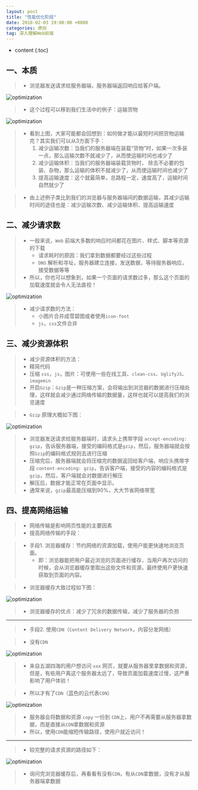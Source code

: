 ```yaml
---
layout: post
title: "性能优化阶段"
date: 2018-02-03 19:00:00 +0800 
categories: 原创
tag: 深入理解Web前端
---
```

* content
{:toc}



<!-- more -->


## 一、本质

> * 浏览器发送请求给服务器端，服务器端返回响应给客户端。

![optimization](/styles/images/web/performanceOptimization/po-01.png)

> * 这个过程可以移到我们生活中的例子：运输货物

![optimization](/styles/images/web/performanceOptimization/po-02.png)

> * 看到上图，大家可能都会回想到：如何做才能以最短时间把货物运输完？其实我们可以从3方面下手：
>   1. 减少运输次数：当我们的服务器端在装载“货物”时，如果一次多装一点，那么运输次数不就减少了，从而使运输时间也减少了
>   2. 减少运输体积：当我们的服务器端装载货物时， 除去不必要的包装、杂物，那么运输的体积不就减少了，从而使运输时间也减少了
>   3. 提高运输速度：这个就最简单，总路程一定，速度高了，运输时间自然就少了

> * 由上述例子类比到我们的浏览器与服务器端间的数据运输，其减少运输时间的途径也是：减少运输次数、减少运输体积、提高运输速度

## 二、减少请求数

> * 一般来说，`Web` 前端大多数的响应时间都花在图片、样式、脚本等资源的下载
>   * 请求耗时的原因：我们拿到数据都要经过这些过程
>   * `DNS` 解析和寻址，服务器建立连接，发送数据，等待服务器响应，接受数据等等
> * 所以，你也可以想象到，如果一个页面的请求数过多，那么这个页面的加载速度就会令人无法直视！

![optimization](/styles/images/web/performanceOptimization/po-03.png)

> * 减少请求数的方法：
>   * 小图片合并成雪碧图或者使用`icon-font`
>   * `js`，`css`文件合并

## 三、减少资源体积

> * 减少资源体积的方法：
>  * 精简代码
>  * 压缩 `css`，`js`，图片：可使用一些在线工具、`clean-css`、`UglifyJS`、`imagemin`
>  * 开启`Gzip`：`Gzip`是一种压缩方案，会将输出到浏览器的数据进行压缩处理，这样就会减少通过网络传输的数据量，这样也就可以提高我们的浏览速度

> * `Gzip` 原理大概如下图：

![optimization](/styles/images/web/performanceOptimization/po-04.png)

> * 浏览器发送请求给服务器端时，请求头上携带字段 `accept-encoding: gzip`，告诉服务器端，接受的编码格式是`gzip`，然后，服务器端就会按照`Gzip`的编码格式规则去进行压缩
> * 压缩完后，服务器端就会将压缩完的数据返回给客户端，响应头携带字段 `content-encoding: gzip`，告诉客户端，接受的内容的编码格式是 `gzip`，然后，客户端就会对数据进行解压
> * 解压后，数据才能正常在页面中显示。
> * 通常来说，`gzip`最高能压缩到90%，大大节省网络带宽


## 四、提高网络运输

> * 网络传输是影响网页性能的主要因素
> * 提高网络传输的手段：

> * 手段1. 浏览器缓存：节约网络的资源加载，使用户能更快速地浏览页面。
>   * 即：浏览器能把用户最近浏览的页面进行缓存，当用户再次访问的时候，会从浏览器缓存里取出这些文件和资源，最终使用户更快速获取到页面的内容。

> * 浏览器缓存大致过程如下图：

![optimization](/styles/images/web/performanceOptimization/po-05.png)

> * 浏览器缓存的优点：减少了冗余的数据传输，减少了服务器的负担

---

> * 手段2. 使用`CDN`（`Content Delivery Network`，内容分发网络）

> * 没有`CDN`

![optimization](/styles/images/web/performanceOptimization/po-06.png)

> * 来自五湖四海的用户想访问 `xxx` 网页，就要从服务器里拿数据和资源，但是，有些用户离这个服务器太远了，导致页面加载速度过慢，这严重影响了用户体验！

> * 所以才有了`CDN`（蓝色的云代表`CDN`）

![optimization](/styles/images/web/performanceOptimization/po-07.png)

> * 服务器会将数据和资源 `copy` 一份到 `CDN`上，用户不再需要从服务器拿数据，而是直接从`CDN`拿数据和资源
> * 所以，使用`CDN`能缩短传输路径，使用户就近访问！

---

> * 较完整的请求资源的路径如下：

![optimization](/styles/images/web/performanceOptimization/po-08.png)

> * 询问完浏览器缓存后，再看看有没有`CDN`，有从`CDN`拿数据，没有才从服务器端拿数据